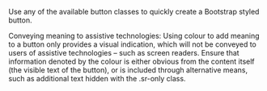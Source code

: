 Use any of the available button classes to quickly create a Bootstrap styled button.

Conveying meaning to assistive technologies:
Using colour to add meaning to a button only provides a visual indication, which will not be conveyed to users of assistive technologies – such as screen readers. Ensure that information denoted by the colour is either obvious from the content itself (the visible text of the button), or is included through alternative means, such as additional text hidden with the .sr-only class.